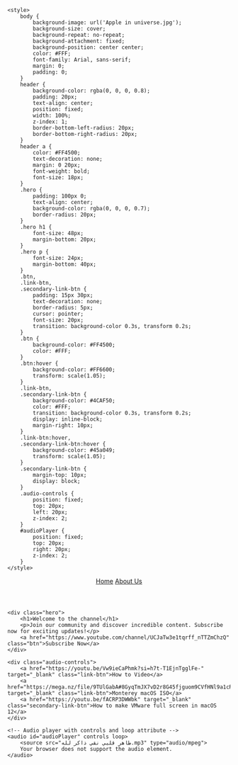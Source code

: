 <html lang="en">
<head>
    <meta charset="UTF-8">
    <meta name="viewport" content="width=device-width, initial-scale=1.0">
    <title>Combined Page</title>
    <link rel="stylesheet" href="styles.css">
    <link rel="icon" type="image/x-icon" href="favicon.ico" sizes="32x32">

    <style>
        body {
            background-image: url('Apple in universe.jpg');
            background-size: cover;
            background-repeat: no-repeat;
            background-attachment: fixed;
            background-position: center center;
            color: #FFF;
            font-family: Arial, sans-serif;
            margin: 0;
            padding: 0;
        }
        header {
            background-color: rgba(0, 0, 0, 0.8);
            padding: 20px;
            text-align: center;
            position: fixed;
            width: 100%;
            z-index: 1;
            border-bottom-left-radius: 20px;
            border-bottom-right-radius: 20px;
        }
        header a {
            color: #FF4500;
            text-decoration: none;
            margin: 0 20px;
            font-weight: bold;
            font-size: 18px;
        }
        .hero {
            padding: 100px 0;
            text-align: center;
            background-color: rgba(0, 0, 0, 0.7);
            border-radius: 20px;
        }
        .hero h1 {
            font-size: 48px;
            margin-bottom: 20px;
        }
        .hero p {
            font-size: 24px;
            margin-bottom: 40px;
        }
        .btn,
        .link-btn,
        .secondary-link-btn {
            padding: 15px 30px;
            text-decoration: none;
            border-radius: 5px;
            cursor: pointer;
            font-size: 20px;
            transition: background-color 0.3s, transform 0.2s;
        }
        .btn {
            background-color: #FF4500;
            color: #FFF;
        }
        .btn:hover {
            background-color: #FF6600;
            transform: scale(1.05);
        }
        .link-btn,
        .secondary-link-btn {
            background-color: #4CAF50;
            color: #FFF;
            transition: background-color 0.3s, transform 0.2s;
            display: inline-block;
            margin-right: 10px;
        }
        .link-btn:hover,
        .secondary-link-btn:hover {
            background-color: #45a049;
            transform: scale(1.05);
        }
        .secondary-link-btn {
            margin-top: 10px;
            display: block;
        }
        .audio-controls {
            position: fixed;
            top: 20px;
            left: 20px;
            z-index: 2;
        }
        #audioPlayer {
            position: fixed;
            top: 20px;
            right: 20px;
            z-index: 2;
        }
    </style>
</head>
<body>
    <header>
        <a href="#">Home</a>
        <a href="about.html">About Us</a>
    </header>

    <div class="hero">
        <h1>Welcome to the channel</h1>
        <p>Join our community and discover incredible content. Subscribe now for exciting updates!</p>
        <a href="https://www.youtube.com/channel/UCJaTw3e1tqrff_nTTZmChzQ" class="btn">Subscribe Now</a>
    </div>

    <div class="audio-controls">
        <a href="https://youtu.be/Vw9ieCaPhmk?si=h7t-T1EjnTgglFe-" target="_blank" class="link-btn">How to Video</a>
        <a href="https://mega.nz/file/9TUlGabA#8GyqTmJX7vD2r8G45fjguom9CVfHNl9a1cRvbsHFB8Y" target="_blank" class="link-btn">Monterey macOS ISO</a>
        <a href="https://youtu.be/fACRP3DWWbk" target="_blank" class="secondary-link-btn">How to make VMware full screen in macOS 12</a>
    </div>

    <!-- Audio player with controls and loop attribute -->
    <audio id="audioPlayer" controls loop>
        <source src="طاهر قلبي نقي ذاكر لله.mp3" type="audio/mpeg">
        Your browser does not support the audio element.
    </audio>
</body>
</html>
